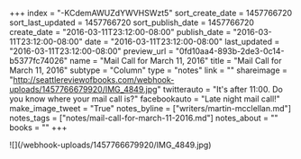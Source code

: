 +++
index = "-KCdemAWUZdYWVHSWzt5"
sort_create_date = 1457766720
sort_last_updated = 1457766720
sort_publish_date = 1457766720
create_date = "2016-03-11T23:12:00-08:00"
publish_date = "2016-03-11T23:12:00-08:00"
date = "2016-03-11T23:12:00-08:00"
last_updated = "2016-03-11T23:12:00-08:00"
preview_url = "0fd10aa4-893b-2de3-0c14-b5377fc74026"
name = "Mail Call for March 11, 2016"
title = "Mail Call for March 11, 2016"
subtype = "Column"
type = "notes"
link = ""
shareimage = "http://seattlereviewofbooks.com/webhook-uploads/1457766679920/IMG_4849.jpg"
twitterauto = "It's after 11:00. Do you know where your mail call is?"
facebookauto = "Late night mail call!"
make_image_tweet = "True"
notes_byline = ["writers/martin-mcclellan.md"]
notes_tags = ["notes/mail-call-for-march-11-2016.md"]
notes_about = ""
books = ""
+++
<p class="image">![](/webhook-uploads/1457766679920/IMG_4849.jpg)</p>